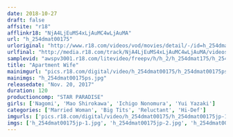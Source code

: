 ```yaml
---
date: 2018-10-27
draft: false
affsite: "r18"
afflinkr18: "NjA4LjEuMS4xLjAuMC4wLjAuMA"
url: "h_254dmat00175"
urloriginal: "http://www.r18.com/videos/vod/movies/detail/-/id=h_254dmat00175"
urlfinal: "http://media.r18.com/track/NjA4LjEuMS4xLjAuMC4wLjAuMA/videos/vod/movies/detail/-/id=h_254dmat00175"
samplevid: "awspv3001.r18.com/litevideo/freepv/h/h_2/h_254dmat175/h_254dmat175_dmb_w.mp4"
title: "Apartment Wife"
mainimgurl: "pics.r18.com/digital/video/h_254dmat00175/h_254dmat00175ps.jpg"
mainimgs: "h_254dmat00175ps.jpg"
releasedate: "Nov. 20, 2017"
duration: 120
productioncomp: "STAR PARADISE"
girls: ['Nagomi', 'Mao Shirokawa', 'Ichigo Nonomura', 'Yui Yazaki']
categories: ['Married Woman', 'Big Tits', 'Reluctant', 'Hi-Def']
imgurls: ['pics.r18.com/digital/video/h_254dmat00175/h_254dmat00175jp-1.jpg', 'pics.r18.com/digital/video/h_254dmat00175/h_254dmat00175jp-2.jpg', 'pics.r18.com/digital/video/h_254dmat00175/h_254dmat00175jp-3.jpg', 'pics.r18.com/digital/video/h_254dmat00175/h_254dmat00175jp-4.jpg', 'pics.r18.com/digital/video/h_254dmat00175/h_254dmat00175jp-5.jpg', 'pics.r18.com/digital/video/h_254dmat00175/h_254dmat00175jp-6.jpg', 'pics.r18.com/digital/video/h_254dmat00175/h_254dmat00175jp-7.jpg', 'pics.r18.com/digital/video/h_254dmat00175/h_254dmat00175jp-8.jpg', 'pics.r18.com/digital/video/h_254dmat00175/h_254dmat00175jp-9.jpg', 'pics.r18.com/digital/video/h_254dmat00175/h_254dmat00175jp-10.jpg', 'pics.r18.com/digital/video/h_254dmat00175/h_254dmat00175jp-11.jpg', 'pics.r18.com/digital/video/h_254dmat00175/h_254dmat00175jp-12.jpg', 'pics.r18.com/digital/video/h_254dmat00175/h_254dmat00175jp-13.jpg', 'pics.r18.com/digital/video/h_254dmat00175/h_254dmat00175jp-14.jpg', 'pics.r18.com/digital/video/h_254dmat00175/h_254dmat00175jp-15.jpg', 'pics.r18.com/digital/video/h_254dmat00175/h_254dmat00175jp-16.jpg', 'pics.r18.com/digital/video/h_254dmat00175/h_254dmat00175jp-17.jpg', 'pics.r18.com/digital/video/h_254dmat00175/h_254dmat00175jp-18.jpg', 'pics.r18.com/digital/video/h_254dmat00175/h_254dmat00175jp-19.jpg', 'pics.r18.com/digital/video/h_254dmat00175/h_254dmat00175jp-20.jpg']
imgs: ['h_254dmat00175jp-1.jpg', 'h_254dmat00175jp-2.jpg', 'h_254dmat00175jp-3.jpg', 'h_254dmat00175jp-4.jpg', 'h_254dmat00175jp-5.jpg', 'h_254dmat00175jp-6.jpg', 'h_254dmat00175jp-7.jpg', 'h_254dmat00175jp-8.jpg', 'h_254dmat00175jp-9.jpg', 'h_254dmat00175jp-10.jpg', 'h_254dmat00175jp-11.jpg', 'h_254dmat00175jp-12.jpg', 'h_254dmat00175jp-13.jpg', 'h_254dmat00175jp-14.jpg', 'h_254dmat00175jp-15.jpg', 'h_254dmat00175jp-16.jpg', 'h_254dmat00175jp-17.jpg', 'h_254dmat00175jp-18.jpg', 'h_254dmat00175jp-19.jpg', 'h_254dmat00175jp-20.jpg']
---
```

